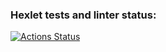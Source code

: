 ### Hexlet tests and linter status:

[![Actions Status](https://github.com/makeoverweb/layout-designer-project-lvl1/workflows/hexlet-check/badge.svg)](https://github.com/makeoverweb/layout-designer-project-lvl1/actions)

[surge]: https://fortunate-able.surge.sh/
